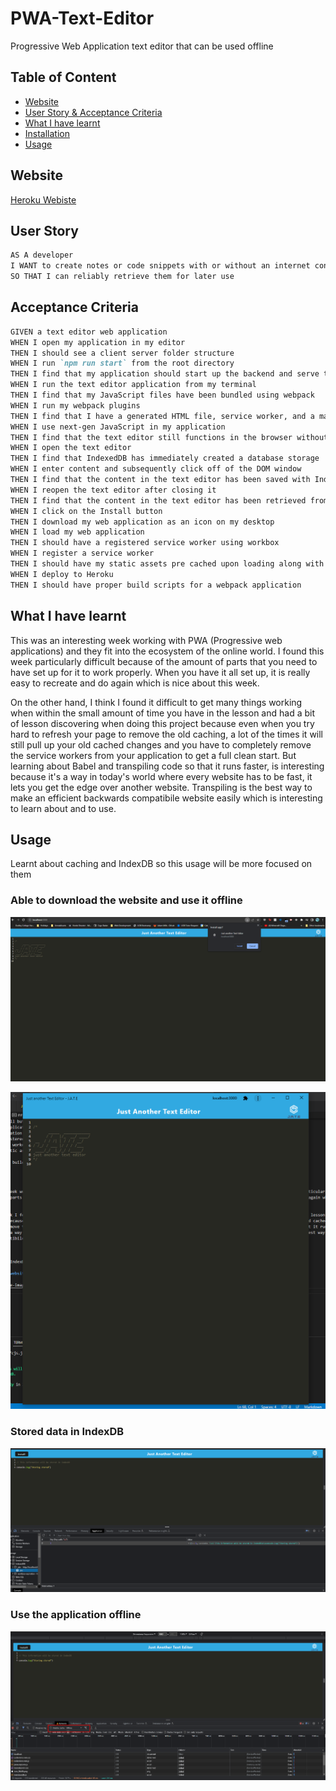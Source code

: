 # PWA-Text-Editor

Progressive Web Application text editor that can be used offline

## Table of Content

- [Website](#website)
- [User Story & Acceptance Criteria](#user-story)
- [What I have learnt](#what-i-have-learnt)
- [Installation](#installation)
- [Usage](#usage)

## Website

[Heroku Webiste](https://jate-text-pwa-409736fe7e5c.herokuapp.com/)

## User Story

```md
AS A developer
I WANT to create notes or code snippets with or without an internet connection
SO THAT I can reliably retrieve them for later use
```

## Acceptance Criteria

```md
GIVEN a text editor web application
WHEN I open my application in my editor
THEN I should see a client server folder structure
WHEN I run `npm run start` from the root directory
THEN I find that my application should start up the backend and serve the client
WHEN I run the text editor application from my terminal
THEN I find that my JavaScript files have been bundled using webpack
WHEN I run my webpack plugins
THEN I find that I have a generated HTML file, service worker, and a manifest file
WHEN I use next-gen JavaScript in my application
THEN I find that the text editor still functions in the browser without errors
WHEN I open the text editor
THEN I find that IndexedDB has immediately created a database storage
WHEN I enter content and subsequently click off of the DOM window
THEN I find that the content in the text editor has been saved with IndexedDB
WHEN I reopen the text editor after closing it
THEN I find that the content in the text editor has been retrieved from our IndexedDB
WHEN I click on the Install button
THEN I download my web application as an icon on my desktop
WHEN I load my web application
THEN I should have a registered service worker using workbox
WHEN I register a service worker
THEN I should have my static assets pre cached upon loading along with subsequent pages and static assets
WHEN I deploy to Heroku
THEN I should have proper build scripts for a webpack application
```

## What I have learnt

This was an interesting week working with PWA (Progressive web applications) and they fit into the ecosystem of the online world. I found this week particularly difficult because of the amount of parts that you need to have set up for it to work properly. When you have it all set up, it is really easy to recreate and do again which is nice about this week.

On the other hand, I think I found it difficult to get many things working when within the small amount of time you have in the lesson and had a bit of lesson discovering when doing this project because even when you try hard to refresh your page to remove the old caching, a lot of the times it will still pull up your old cached changes and you have to completely remove the service workers from your application to get a full clean start. But learning about Babel and transpiling code so that it runs faster, is interesting because it's a way in today's world where every website has to be fast, it lets you get the edge over another website. Transpiling is the best way to make an efficient backwards compatibile website easily which is interesting to learn about and to use.

## Usage

Learnt about caching and IndexDB so this usage will be more focused on them

### Able to download the website and use it offline

![Installing app](./readme-images/installing.png)

![Installed app](./readme-images/installed.png)

### Stored data in IndexDB

![Storing data in indexDB](./readme-images/indexDb%20storing.png)

### Use the application offline

![Using the website offline](./readme-images/offline.png)
